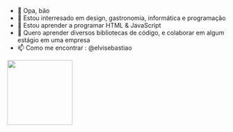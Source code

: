 - 👋 Opa, bão
- 👀 Estou interresado em design, gastronomia, informática e programação
- 🌱 Estou aprender a programar HTML & JavaScript
- 💞️  Quero aprender diversos bibliotecas de código, e colaborar em algum estágio em uma empresa
- 📫 Como me encontrar : @elvisebastiao


<img src="https://static.vecteezy.com/system/resources/thumbnails/011/887/899/small/memphis-round-confetti-festive-background-in-cyan-blue-pink-and-yellow-childish-pattern-and-bokeh-confetti-circles-decoration-holiday-background-free-png.png" width="150px">
